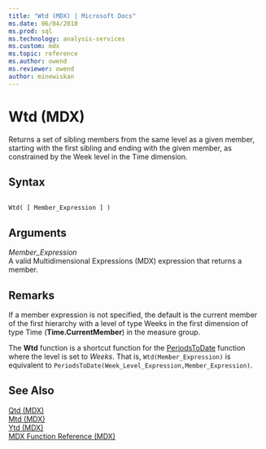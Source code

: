 ```yaml
---
title: "Wtd (MDX) | Microsoft Docs"
ms.date: 06/04/2018
ms.prod: sql
ms.technology: analysis-services
ms.custom: mdx
ms.topic: reference
ms.author: owend
ms.reviewer: owend
author: minewiskan
---
```

# Wtd (MDX)


  Returns a set of sibling members from the same level as a given member, starting with the first sibling and ending with the given member, as constrained by the Week level in the Time dimension.  
  
## Syntax  
  
```  
  
Wtd( [ Member_Expression ] )  
```  
  
## Arguments  
 *Member_Expression*  
 A valid Multidimensional Expressions (MDX) expression that returns a member.  
  
## Remarks  
 If a member expression is not specified, the default is the current member of the first hierarchy with a level of type Weeks in the first dimension of type Time (**Time.CurrentMember**) in the measure group.  
  
 The **Wtd** function is a shortcut function for the [PeriodsToDate](../mdx/periodstodate-mdx.md) function where the level is set to *Weeks*. That is, `Wtd(Member_Expression)` is equivalent to `PeriodsToDate(Week_Level_Expression,Member_Expression)`.  
  
## See Also  
 [Qtd &#40;MDX&#41;](../mdx/qtd-mdx.md)   
 [Mtd &#40;MDX&#41;](../mdx/mtd-mdx.md)   
 [Ytd &#40;MDX&#41;](../mdx/ytd-mdx.md)   
 [MDX Function Reference &#40;MDX&#41;](../mdx/mdx-function-reference-mdx.md)  
  
  
